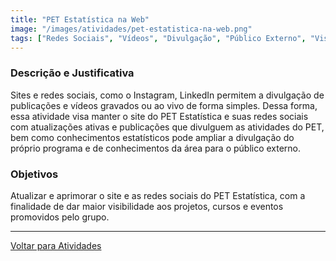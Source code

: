 ```yaml
---
title: "PET Estatística na Web"
image: "/images/atividades/pet-estatistica-na-web.png"
tags: ["Redes Sociais", "Vídeos", "Divulgação", "Público Externo", "Visibilidade"]
---
```

  
### **Descrição e Justificativa**
  
Sites e redes sociais, como o Instagram, LinkedIn permitem a divulgação de publicações e vídeos gravados ou ao vivo de forma simples. Dessa forma, essa atividade visa manter o site do PET Estatística e suas redes sociais com atualizações ativas e publicações que divulguem as atividades do PET, bem como conhecimentos estatísticos pode ampliar a divulgação do próprio programa e de conhecimentos da área para o público externo.

### **Objetivos**

Atualizar e aprimorar o site e as redes sociais do PET Estatística, com a finalidade de dar maior visibilidade aos projetos, cursos e eventos promovidos pelo grupo.

---
[Voltar para Atividades](/atividades/)